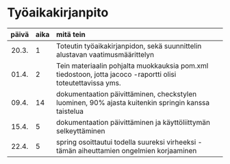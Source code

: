
<h1>Työaikakirjanpito</h1>

| päivä | aika | mitä tein  |
| :----:|:-----| :-----|
| 20.3. | 1    | Toteutin työaikakirjanpidon, sekä suunnittelin alustavan vaatimusmäärittelyn |
| 01.4. | 2    | Tein materiaalin pohjalta muokkauksia pom.xml tiedostoon, jotta jacoco -raportti olisi toteutettavissa yms.|
| 09.4. | 14   | dokumentaation päivittäminen, checkstylen luominen, 90% ajasta kuitenkin springin kanssa taistelua |
| 15.4. | 5    | dokumentaation päivittäminen ja käyttöliittymän selkeyttäminen|
| 22.4. | 5    | spring osoittautui todella suureksi virheeksi - tämän aiheuttamien ongelmien korjaaminen|

